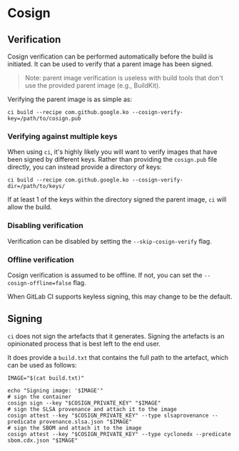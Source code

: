 # Cosign

## Verification

Cosign verification can be performed automatically before the build is initiated.
It can be used to verify that a parent image has been signed.

> Note: parent image verification is useless with build tools that don't use the provided parent image (e.g., BuildKit).

Verifying the parent image is as simple as:

```shell
ci build --recipe com.github.google.ko --cosign-verify-key=/path/to/cosign.pub
```

### Verifying against multiple keys

When using `ci`, it's highly likely you will want to verify images that have been signed by different keys.
Rather than providing the `cosign.pub` file directly, you can instead provide a directory of keys:

```shell
ci build --recipe com.github.google.ko --cosign-verify-dir=/path/to/keys/
```

If at least 1 of the keys within the directory signed the parent image, `ci` will allow the build.

### Disabling verification

Verification can be disabled by setting the `--skip-cosign-verify` flag.

### Offline verification

Cosign verification is assumed to be offline.
If not, you can set the `--cosign-offline=false` flag.

When GitLab CI supports keyless signing, this may change to be the default.

## Signing

`ci` does not sign the artefacts that it generates.
Signing the artefacts is an opinionated process that is best left to the end user.

It does provide a `build.txt` that contains the full path to the artefact, which can be used as follows:

```shell
IMAGE="$(cat build.txt)"

echo "Signing image: '$IMAGE'"
# sign the container
cosign sign --key "$COSIGN_PRIVATE_KEY" "$IMAGE"
# sign the SLSA provenance and attach it to the image
cosign attest --key "$COSIGN_PRIVATE_KEY" --type slsaprovenance --predicate provenance.slsa.json "$IMAGE"
# sign the SBOM and attach it to the image
cosign attest --key "$COSIGN_PRIVATE_KEY" --type cyclonedx --predicate sbom.cdx.json "$IMAGE"
```
